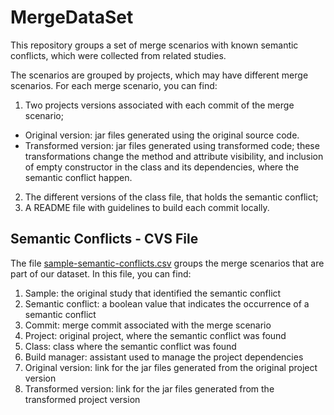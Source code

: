 # MergeDataSet

This repository groups a set of merge scenarios with known semantic conflicts, which were collected from related studies.

The scenarios are grouped by projects, which may have different merge scenarios. For each merge scenario, you can find:
1. Two projects versions associated with each commit of the merge scenario;
  * Original version: jar files generated using the original source code.
  * Transformed version: jar files generated using transformed code; these transformations change the method and attribute  visibility, and inclusion of empty constructor in the class and its dependencies, where the semantic conflict happen.
2. The different versions of the class file, that holds the semantic conflict;
3. A README file with guidelines to build each commit locally.

## Semantic Conflicts - CVS File
The file [sample-semantic-conflicts.csv](https://github.com/leusonmario/mergedataset/blob/master/sample-semantic-conflicts.csv) groups the merge scenarios that are part of our dataset. In this file, you can find:
1. Sample: the original study that identified the semantic conflict
2. Semantic conflict: a boolean value that indicates the occurrence of a semantic conflict
3. Commit: merge commit associated with the merge scenario
4. Project: original project, where the semantic conflict was found
5. Class: class where the semantic conflict was found
6. Build manager: assistant used to manage the project dependencies
7. Original version: link for the jar files generated from the original project version
8. Transformed version: link for the jar files generated from the transformed project version
